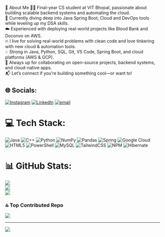 💫 About Me
👨‍💻 Final-year CS student at VIT Bhopal, passionate about building scalable backend systems and automating the cloud.
<br>🚀 Currently diving deep into Java Spring Boot, Cloud and DevOps tools while leveling up my DSA skills.
<br>☁️ Experienced with deploying real-world projects like Blood Bank and Doconvo on AWS.
<br>🔥 I live for solving real-world problems with clean code and love tinkering with new cloud & automation tools.
<br>💡 Strong in Java, Python, SQL, Git, VS Code, Spring Boot, and cloud platforms (AWS & GCP).
<br>🤝 Always up for collaborating on open-source projects, backend systems, and cloud-native apps.
<br>📬 Let’s connect if you’re building something cool—or want to!

## 🌐 Socials:
[![Instagram](https://img.shields.io/badge/Instagram-%23E4405F.svg?logo=Instagram&logoColor=white)](https://instagram.com/akshat_b_04) [![LinkedIn](https://img.shields.io/badge/LinkedIn-%230077B5.svg?logo=linkedin&logoColor=white)](https://linkedin.com/in/https://www.linkedin.com/in/akshatbarve/) [![email](https://img.shields.io/badge/Email-D14836?logo=gmail&logoColor=white)](mailto:barveakshat091@gmail.com) 

# 💻 Tech Stack:
![Java](https://img.shields.io/badge/java-%23ED8B00.svg?style=for-the-badge&logo=openjdk&logoColor=white) ![C++](https://img.shields.io/badge/c++-%2300599C.svg?style=for-the-badge&logo=c%2B%2B&logoColor=white) ![Python](https://img.shields.io/badge/python-3670A0?style=for-the-badge&logo=python&logoColor=ffdd54) ![NumPy](https://img.shields.io/badge/numpy-%23013243.svg?style=for-the-badge&logo=numpy&logoColor=white) ![Pandas](https://img.shields.io/badge/pandas-%23150458.svg?style=for-the-badge&logo=pandas&logoColor=white) ![Spring](https://img.shields.io/badge/spring-%236DB33F.svg?style=for-the-badge&logo=spring&logoColor=white) ![Google Cloud](https://img.shields.io/badge/GoogleCloud-%234285F4.svg?style=for-the-badge&logo=google-cloud&logoColor=white) ![HTML5](https://img.shields.io/badge/html5-%23E34F26.svg?style=for-the-badge&logo=html5&logoColor=white) ![PowerShell](https://img.shields.io/badge/PowerShell-%235391FE.svg?style=for-the-badge&logo=powershell&logoColor=white) ![MySQL](https://img.shields.io/badge/mysql-4479A1.svg?style=for-the-badge&logo=mysql&logoColor=white) ![TailwindCSS](https://img.shields.io/badge/tailwindcss-%2338B2AC.svg?style=for-the-badge&logo=tailwind-css&logoColor=white) ![NPM](https://img.shields.io/badge/NPM-%23CB3837.svg?style=for-the-badge&logo=npm&logoColor=white) ![Hibernate](https://img.shields.io/badge/Hibernate-59666C?style=for-the-badge&logo=Hibernate&logoColor=white)

# 📊 GitHub Stats:
![](https://github-readme-stats.vercel.app/api?username=barveakshat&theme=vue-dark&hide_border=false&include_all_commits=false&count_private=false)<br/>
![](https://github-readme-streak-stats.herokuapp.com/?user=barveakshat&theme=vue-dark&hide_border=false)<br/>
![](https://github-readme-stats.vercel.app/api/top-langs/?username=barveakshat&theme=vue-dark&hide_border=false&include_all_commits=false&count_private=false&layout=compact)


### 🔝 Top Contributed Repo
![](https://github-contributor-stats.vercel.app/api?username=barveakshat&limit=5&theme=dark&combine_all_yearly_contributions=true)

---
[![](https://visitcount.itsvg.in/api?id=barveakshat&icon=0&color=0)](https://visitcount.itsvg.in)

<!-- Proudly created with GPRM ( https://gprm.itsvg.in ) -->
